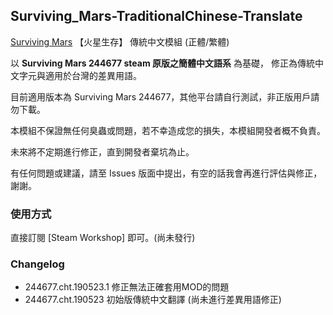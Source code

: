 ## Surviving_Mars-TraditionalChinese-Translate
 [Surviving Mars](https://store.steampowered.com/app/464920/Surviving_Mars/) 【火星生存】 傳統中文模組 (正體/繁體)

以 **Surviving Mars 244677 steam 原版之簡體中文語系** 為基礎，
修正為傳統中文字元與適用於台灣的差異用語。

目前適用版本為 Surviving Mars 244677，其他平台請自行測試，非正版用戶請勿下載。

本模組不保證無任何臭蟲或問題，若不幸造成您的損失，本模組開發者概不負責。

未來將不定期進行修正，直到開發者棄坑為止。

有任何問題或建議，請至 Issues 版面中提出，有空的話我會再進行評估與修正，謝謝。

### 使用方式

直接訂閱 [Steam Workshop] 即可。(尚未發行)

### Changelog
* 244677.cht.190523.1 修正無法正確套用MOD的問題
* 244677.cht.190523 初始版傳統中文翻譯 (尚未進行差異用語修正)
